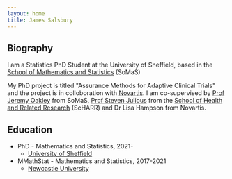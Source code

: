 ```yaml
---
layout: home
title: James Salsbury
---
```

## Biography

I am a Statistics PhD Student at the University of Sheffield, based in the [School of Mathematics and Statistics](https://www.sheffield.ac.uk/maths) (SoMaS)

My PhD project is titled "Assurance Methods for Adaptive Clinical Trials" and the project is in colloboration with [Novartis](https://www.novartis.co.uk/). I am co-supervised by [Prof Jeremy Oakley](http://www.jeremy-oakley.staff.shef.ac.uk/) from SoMaS, [Prof Steven Julious](https://www.sheffield.ac.uk/scharr/people/staff/steven-julious) from the [School of Health and Related Research](https://www.sheffield.ac.uk/scharr) (ScHARR) and Dr Lisa Hampson from Novartis.

## Education

* PhD - Mathematics and Statistics, 2021-
    - [University of Sheffield](https://www.sheffield.ac.uk/)
* MMathStat - Mathematics and Statistics, 2017-2021
    - [Newcastle University](https://www.ncl.ac.uk/)

